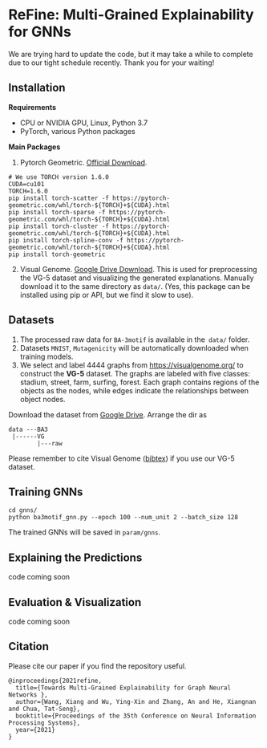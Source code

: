 # ReFine: Multi-Grained Explainability for GNNs
We are trying hard to update the code, but it may take a while to complete due to our tight schedule recently. Thank you for your waiting!

## Installation
**Requirements**
- CPU or NVIDIA GPU, Linux, Python 3.7
- PyTorch, various Python packages

**Main Packages**
1. Pytorch Geometric. [Official Download](https://pytorch-geometric.readthedocs.io/en/latest/notes/installation.html).
```
# We use TORCH version 1.6.0
CUDA=cu101
TORCH=1.6.0 
pip install torch-scatter -f https://pytorch-geometric.com/whl/torch-${TORCH}+${CUDA}.html
pip install torch-sparse -f https://pytorch-geometric.com/whl/torch-${TORCH}+${CUDA}.html
pip install torch-cluster -f https://pytorch-geometric.com/whl/torch-${TORCH}+${CUDA}.html
pip install torch-spline-conv -f https://pytorch-geometric.com/whl/torch-${TORCH}+${CUDA}.html
pip install torch-geometric
```
2. Visual Genome. [Google Drive Download](https://drive.google.com/file/d/132ziPf2PKqjGoZkqh9194rT17qr3ywN8/view?usp=sharing).
  This is used for preprocessing the VG-5 dataset and visualizing the generated explanations. Manually download it to the same directory as `data/`. (Yes, this package can be installed using pip or API, but we find it slow to use).
  
## Datasets

1. The processed raw data for `BA-3motif` is available in the` data/` folder.
2. Datasets `MNIST`, `Mutagenicity` will be automatically downloaded when training models.
3. We select and label 4444 graphs from https://visualgenome.org/ to construct the **VG-5** dataset. The graphs are labeled with five classes: stadium, street, farm, surfing, forest. Each graph contains regions of the objects as the nodes, while edges indicate the relationships between object nodes. 

Download the dataset from [Google Drive](https://drive.google.com/file/d/1ONg9hFCynE3KynxakgFhqZxg0fWRXgv6/view?usp=shari). Arrange the dir as 
```
data ---BA3
 |------VG
        |---raw
``` 
Please remember to cite Visual Genome ([bibtex](https://dblp.uni-trier.de/rec/journals/ijcv/KrishnaZGJHKCKL17.html?view=bibtex)) if you use our VG-5 dataset.
## Training GNNs
```
cd gnns/
python ba3motif_gnn.py --epoch 100 --num_unit 2 --batch_size 128
```
The trained GNNs will be saved in `param/gnns`.

## Explaining the Predictions
code coming soon
## Evaluation \& Visualization
code coming soon

## Citation
Please cite our paper if you find the repository useful.
```
@inproceedings{2021refine,
  title={Towards Multi-Grained Explainability for Graph Neural Networks },
  author={Wang, Xiang and Wu, Ying-Xin and Zhang, An and He, Xiangnan and Chua, Tat-Seng},
  booktitle={Proceedings of the 35th Conference on Neural Information Processing Systems},
  year={2021} 
}
```
